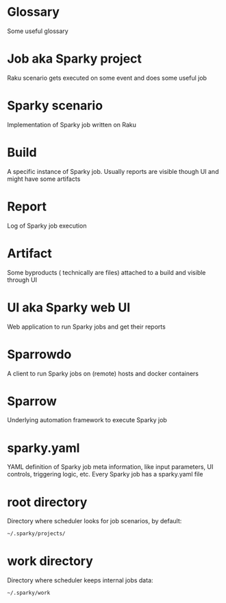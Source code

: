 # Glossary

Some useful glossary

# Job aka Sparky project

Raku scenario gets executed on some event and does some useful job

# Sparky scenario

Implementation of Sparky job written on Raku

# Build

A specific instance of Sparky job. Usually reports are visible though UI and
might have some artifacts

# Report

Log of Sparky job execution

# Artifact

Some byproducts ( technically are files) attached to a build and visible through UI

# UI aka Sparky web UI

Web application to run Sparky jobs and get their reports

# Sparrowdo

A client to run Sparky jobs on (remote) hosts and docker containers

# Sparrow

Underlying automation framework to execute Sparky job

# sparky.yaml

YAML definition of Sparky job meta information, like input parameters, UI controls,
triggering logic, etc. Every Sparky job has a sparky.yaml file


# root directory

Directory where scheduler looks for job scenarios, by default:

```bash
~/.sparky/projects/
```

#  work directory

Directory where scheduler keeps internal jobs data:

```bash
~/.sparky/work
```
